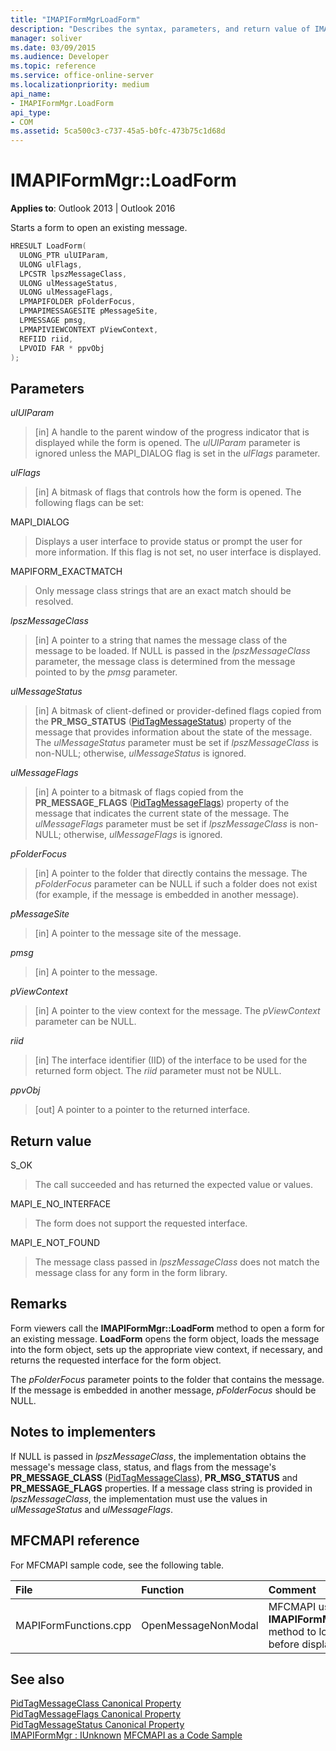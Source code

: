 ```yaml
---
title: "IMAPIFormMgrLoadForm"
description: "Describes the syntax, parameters, and return value of IMAPIFormMgrLoadForm, which starts a form to open an existing message."
manager: soliver
ms.date: 03/09/2015
ms.audience: Developer
ms.topic: reference
ms.service: office-online-server
ms.localizationpriority: medium
api_name:
- IMAPIFormMgr.LoadForm
api_type:
- COM
ms.assetid: 5ca500c3-c737-45a5-b0fc-473b75c1d68d
---
```


# IMAPIFormMgr::LoadForm

**Applies to**: Outlook 2013 | Outlook 2016
  
Starts a form to open an existing message.
  
```cpp
HRESULT LoadForm(
  ULONG_PTR ulUIParam,
  ULONG ulFlags,
  LPCSTR lpszMessageClass,
  ULONG ulMessageStatus,
  ULONG ulMessageFlags,
  LPMAPIFOLDER pFolderFocus,
  LPMAPIMESSAGESITE pMessageSite,
  LPMESSAGE pmsg,
  LPMAPIVIEWCONTEXT pViewContext,
  REFIID riid,
  LPVOID FAR * ppvObj
);
```

## Parameters

 _ulUIParam_
  
> [in] A handle to the parent window of the progress indicator that is displayed while the form is opened. The _ulUIParam_ parameter is ignored unless the MAPI_DIALOG flag is set in the _ulFlags_ parameter.

 _ulFlags_
  
> [in] A bitmask of flags that controls how the form is opened. The following flags can be set:

MAPI_DIALOG
  
> Displays a user interface to provide status or prompt the user for more information. If this flag is not set, no user interface is displayed.

MAPIFORM_EXACTMATCH
  
> Only message class strings that are an exact match should be resolved.

 _lpszMessageClass_
  
> [in] A pointer to a string that names the message class of the message to be loaded. If NULL is passed in the _lpszMessageClass_ parameter, the message class is determined from the message pointed to by the _pmsg_ parameter.

 _ulMessageStatus_
  
> [in] A bitmask of client-defined or provider-defined flags copied from the **PR_MSG_STATUS** ([PidTagMessageStatus](pidtagmessagestatus-canonical-property.md)) property of the message that provides information about the state of the message. The _ulMessageStatus_ parameter must be set if _lpszMessageClass_ is non-NULL; otherwise, _ulMessageStatus_ is ignored.

 _ulMessageFlags_
  
> [in] A pointer to a bitmask of flags copied from the **PR_MESSAGE_FLAGS** ([PidTagMessageFlags](pidtagmessageflags-canonical-property.md)) property of the message that indicates the current state of the message. The _ulMessageFlags_ parameter must be set if _lpszMessageClass_ is non-NULL; otherwise, _ulMessageFlags_ is ignored.

 _pFolderFocus_
  
> [in] A pointer to the folder that directly contains the message. The _pFolderFocus_ parameter can be NULL if such a folder does not exist (for example, if the message is embedded in another message).

 _pMessageSite_
  
> [in] A pointer to the message site of the message.

 _pmsg_
  
> [in] A pointer to the message.

 _pViewContext_
  
> [in] A pointer to the view context for the message. The _pViewContext_ parameter can be NULL.

 _riid_
  
> [in] The interface identifier (IID) of the interface to be used for the returned form object. The _riid_ parameter must not be NULL.

 _ppvObj_
  
> [out] A pointer to a pointer to the returned interface.

## Return value

S_OK
  
> The call succeeded and has returned the expected value or values.

MAPI_E_NO_INTERFACE
  
> The form does not support the requested interface.

MAPI_E_NOT_FOUND
  
> The message class passed in _lpszMessageClass_ does not match the message class for any form in the form library.

## Remarks

Form viewers call the **IMAPIFormMgr::LoadForm** method to open a form for an existing message. **LoadForm** opens the form object, loads the message into the form object, sets up the appropriate view context, if necessary, and returns the requested interface for the form object.
  
The _pFolderFocus_ parameter points to the folder that contains the message. If the message is embedded in another message, _pFolderFocus_ should be NULL.
  
## Notes to implementers

If NULL is passed in _lpszMessageClass_, the implementation obtains the message's message class, status, and flags from the message's **PR_MESSAGE_CLASS** ([PidTagMessageClass](pidtagmessageclass-canonical-property.md)), **PR_MSG_STATUS** and **PR_MESSAGE_FLAGS** properties. If a message class string is provided in _lpszMessageClass_, the implementation must use the values in _ulMessageStatus_ and _ulMessageFlags_.
  
## MFCMAPI reference

For MFCMAPI sample code, see the following table.
  
|**File**|**Function**|**Comment**|
|:-----|:-----|:-----|
|MAPIFormFunctions.cpp  <br/> |OpenMessageNonModal  <br/> |MFCMAPI uses the **IMAPIFormMgr::LoadForm** method to load a form before displaying it. |

## See also

[PidTagMessageClass Canonical Property](pidtagmessageclass-canonical-property.md)  
[PidTagMessageFlags Canonical Property](pidtagmessageflags-canonical-property.md)  
[PidTagMessageStatus Canonical Property](pidtagmessagestatus-canonical-property.md)  
[IMAPIFormMgr : IUnknown](imapiformmgriunknown.md)
[MFCMAPI as a Code Sample](mfcmapi-as-a-code-sample.md)
